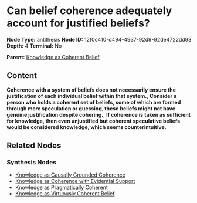 # Can belief coherence adequately account for justified beliefs?

**Node Type:** antithesis
**Node ID:** 12f0c410-d494-4937-92d9-92de4722dd93
**Depth:** 4
**Terminal:** No

**Parent:** [Knowledge as Coherent Belief](knowledge-as-coherent-belief-synthesis-79ce2010-751e-4a32-b21f-5d06fb9b6c80.md)

## Content

**Coherence with a system of beliefs does not necessarily ensure the justification of each individual belief within that system.**, **Consider a person who holds a coherent set of beliefs, some of which are formed through mere speculation or guessing, these beliefs might not have genuine justification despite cohering.**, **If coherence is taken as sufficient for knowledge, then even unjustified but coherent speculative beliefs would be considered knowledge, which seems counterintuitive.**

## Related Nodes

### Synthesis Nodes

- [Knowledge as Causally Grounded Coherence](knowledge-as-causally-grounded-coherence-synthesis-64e9b42c-4af9-45b5-8347-b626c6a53df2.md)
- [Knowledge as Coherence with Evidential Support](knowledge-as-coherence-with-evidential-support-synthesis-5f0dcbc5-f881-453a-bb6a-5f7ebd11ee8c.md)
- [Knowledge as Pragmatically Coherent](knowledge-as-pragmatically-coherent-synthesis-132894bf-683b-4fc1-8263-0167828952f4.md)
- [Knowledge as Virtuously Coherent Belief](knowledge-as-virtuously-coherent-belief-synthesis-821e2054-50f8-49b7-9eaf-4049c8ca6f44.md)
